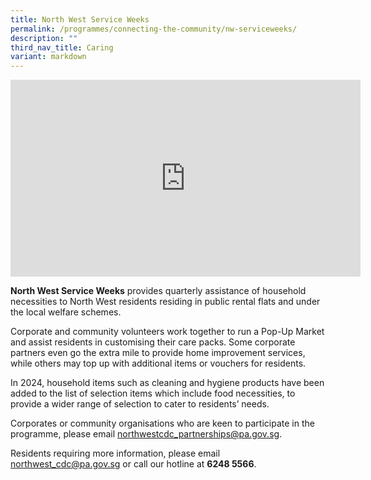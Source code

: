 ```yaml
---
title: North West Service Weeks
permalink: /programmes/connecting-the-community/nw-serviceweeks/
description: ""
third_nav_title: Caring
variant: markdown
---
```

<iframe allowfullscreen="" allow="accelerometer; autoplay; clipboard-write; encrypted-media; gyroscope; picture-in-picture; web-share" frameborder="0" title="YouTube video player" src="https://www.youtube.com/embed/WwivlWlmdJw?si=f6luapNkSvRieIlu" height="315" width="560"></iframe>

**North West Service Weeks** provides quarterly assistance of household necessities to North West residents residing in public rental flats and under the local welfare schemes.

Corporate and community volunteers work together to run a Pop-Up Market and assist residents in customising their care packs. Some corporate partners even go the extra mile to provide home improvement services, while others may top up with additional items or vouchers for residents.
 
In 2024, household items such as cleaning and hygiene products have been added to the list of selection items which include food necessities, to provide a wider range of selection to cater to residents’ needs.

Corporates or community organisations who are keen to participate in the programme, please email northwestcdc_partnerships@pa.gov.sg.

Residents requiring more information, please email northwest_cdc@pa.gov.sg or call our hotline at **6248 5566**.